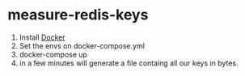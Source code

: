 # measure-redis-keys

1. Install [Docker](https://docs.docker.com/get-docker/)
2. Set the envs on docker-compose.yml
3. docker-compose up
4. in a few minutes will generate a file containg all our keys in bytes.
